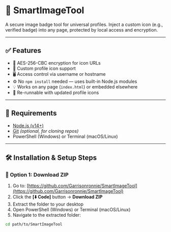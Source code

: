 # 🧠 SmartImageTool

A secure image badge tool for universal profiles. Inject a custom icon (e.g., verified badge) into any page, protected by local access and encryption.

---

## ✅ Features

- 🔐 AES-256-CBC encryption for icon URLs
- 👤 Custom profile icon support
- 🖥️ Access control via username or hostname
- ⚙️ No `npm install` needed — uses built-in Node.js modules
- 💡 Works on any page (`index.html`) or embedded elsewhere
- 🔁 Re-runnable with updated profile icons

---

## 🧰 Requirements

- [Node.js (v14+)](https://nodejs.org/en/download)
- [Git](https://git-scm.com/downloads) *(optional, for cloning repos)*
- PowerShell (Windows) or Terminal (macOS/Linux)

---

## 🛠 Installation & Setup Steps

### 📁 Option 1: Download ZIP

1. Go to: [https://github.com/Garrisonronnie/SmartImageTool](https://github.com/Garrisonronnie/SmartImageTool)
2. Click the **[⬇️ Code]** button → **Download ZIP**
3. Extract the folder to your desktop
4. Open PowerShell (Windows) or Terminal (macOS/Linux)
5. Navigate to the extracted folder:
```bash
cd path/to/SmartImageTool
